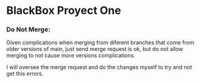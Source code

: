# BlackBox Proyect One
 
### Do Not Merge:
Given complications when merging from diferent branches that come from older versions of main, just send merge request is ok, but do not allow merging to not cause more versions complications.

I will oversee the merge request and do the changes myself to try and not get this errors.
